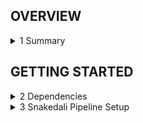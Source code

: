 ## OVERVIEW

<details>
<summary>1 Summary </summary>
  <ul>
    
  - This repository contains the source code for long- and short-read analyses as published on:
    - Prywes N, Philips NR, Oltrogge LM, Lindner S, Candace Tsai YC, de Pins B, Cowan AE, Taylor-Kearney LJ, Chang HA, Hall LN, Bellieny-Rabelo D, Nisonoff HM, Weissman RF, Flamholz AI, Ding D, Bhatt AY, Shih PM, Mueller-Cajar O, Milo R, Savage DF. A map of the rubisco biochemical landscape. bioRxiv [Preprint]. 2024 Apr 11:2023.09.27.559826. doi: 10.1101/2023.09.27.559826. PMID: 38645011; PMCID: PMC11030240.
  
  </ul>
  
</details>

## GETTING STARTED

<details>
<summary>2 Dependencies</summary>
<ul>

<details>
<summary>2.1 Anaconda </summary>
<ul>

 - Install Miniconda:
 - Download the installer at: https://docs.conda.io/projects/miniconda/en/latest/
 
   ```
   bash Miniconda3-latest-<your-OS>.sh
   ```
  - Set up and update conda: 
    ```
    conda update --all
    conda config --set channel_priority strict
    ```
</ul>
</details>

<details>
<summary>2.2 Snakemake </summary>
<ul>

- Snakemake can be installed directly via Anaconda:

  ```
  conda install -n base -c conda-forge mamba
  ```
</ul>
</details>

</ul>
</details>


<details>
<summary>3 Snakedali Pipeline Setup</summary>
<ul>

<details>
<summary>3.1 Config Files </summary>

  <ul> 

 - Each run can be customized based on the `configuration files`: 
    - `config/pacbio_read_processing.yaml`
    - `config/nextseq_read_processing.yaml`
    
 - From the configuration file users are expected to set up:
   - In-/Output paths for the run
   - Sample names
   - Flanking sequence
  
  </ul>
</details> 

<details>
<summary>3.2 Pipeline Execution </summary>
  <ul>
  
  - This pipeline was designed to work with the `SLURM` job scheduler with the following paramaters:

  - Pacbio Reads
```
snakemake --snakefile pacbio_read_processing.smk -j 5 --cluster "sbatch -t {cluster.time} -n {cluster.cores}" --cluster-config config/cluster.yaml --latency-wait 120 --rerun-incomplete --use-conda 
```
  - NextSeq Reads

```
snakemake --snakefile nextseq_read_processing.smk -j 5 --cluster "sbatch -t {cluster.time} -n {cluster.cores}" --cluster-config config/cluster.yaml --latency-wait 120 --rerun-incomplete --use-conda
```

  - Make sure to adjust the parameters above according to the house rules of your HPC.
</ul>
</details>

</ul>
</details>
